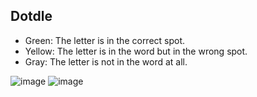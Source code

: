 ## Dotdle
- Green: The letter is in the correct spot.
- Yellow: The letter is in the word but in the wrong spot.
- Gray: The letter is not in the word at all.

![image](https://github.com/user-attachments/assets/d479bcbb-1aed-4708-b4b6-ddf7dbf31914)
![image](https://github.com/user-attachments/assets/94de5f34-5788-4c25-9afb-2cc3760f087f)

